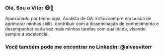### Olá, Sou o Vitor 😄👋
Apaixonado por tecnologia, Analista de QA.
Estou sempre em busca de aprimorar minhas skills, contribuir com a disseminação de conhecimento e desempenhar cada vez mais  minhas tarefas com qualidade,
visando sempre a excelencia.

### Você também pode me encontrar no Linkedin: @alvesvitorr
